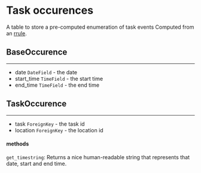 # Task occurences
A table to store a pre-computed enumeration of task events
Computed from an [rrule](https://www.ietf.org/rfc/rfc2445.txt).

## BaseOccurence


---
  * date `DateField` - the date
  * start_time `TimeField` - the start time
  * end_time `TimeField` - the end time


## TaskOccurence


---
  * task `ForeignKey` - the task id
  * location `ForeignKey` - the location id


#### methods
`get_timestring`:  Returns a nice human-readable string that represents that date, start and end time.
